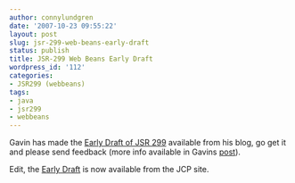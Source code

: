 ```yaml
---
author: connylundgren
date: '2007-10-23 09:55:22'
layout: post
slug: jsr-299-web-beans-early-draft
status: publish
title: JSR-299 Web Beans Early Draft
wordpress_id: '112'
categories:
- JSR299 (webbeans)
tags:
- java
- jsr299
- webbeans
---
```


Gavin has made the [Early Draft of JSR 299](http://in.relation.to/2609.lace)
available from his blog, go get it and please send feedback (more info
available in Gavins [post](http://in.relation.to/2609.lace)).

Edit, the [Early Draft](http://jcp.org/en/jsr/detail?id=299) is now available
from the JCP site.

